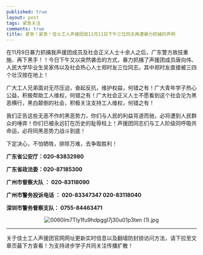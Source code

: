 ```yaml
---
published: true
layout: post
tags: 紧急关注
comments: true
title: 紧急！紧急！佳士工人声援团就11月11日下午三位同志再遭暴力抓捕的声明
---
```


在11月9日暴力抓捕我声援团成员及社会正义人士十余人之后，广东警方故技重施、再下黑手！！今日下午又以突然袭击的方式，暴力抓捕了声援团成员唐向伟、人民大学毕业生吴家伟以及社会热心人士郑时友三位同志。其中郑时友直接被三四个壮汉按在地上！

广大工人兄弟面对无尽压迫，奋起反抗，维护权益，何错之有！广大青年学子热心公益，积极帮助工人维权，何错之有！广大社会正义人士不愿看到这个社会沦为黑恶横行，黑白颠倒的社会，积极关注支持工人维权，何错之有！

我们正告这些无恶不作的黑恶势力，你们与人民的利益背道而驰，必将遭到人民群众的唾弃！你们已被永远钉在历史的耻辱柱上！声援团同志们与工人阶级同呼吸共命运，必将同黑恶势力战斗到底！

下定决心，不怕牺牲，排除万难，去争取胜利！


**广东省公安厅：020-83832980**

**广东省政法委：020-87185300**

**广州市督察大队 ： 020-83118090**

**广州市警务投诉电话 ： 020-83347347    020-83118040**

**深圳市警务督察支队： 0755-84463471**

<p align="center"><img src="https://i.loli.net/2018/11/11/5be814774a055.jpg" alt="0060lm7Tly1fu9hdpggl7j30u01p3ten (1).jpg" title="0060lm7Tly1fu9hdpggl7j30u01p3ten (1).jpg" /></p>

---
关于佳士工人声援团官网网址更新实时信息以及翻墙防封锁访问方法，请下拉至文章页最下方查看！为支持进步学子共同关注传播扩散！
